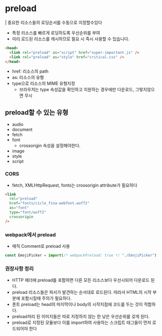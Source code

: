 # preload

| 중요한 리소스들의 로딩순서를 수동으로 지정할수있다

- 특정 리소스를 빠르게 로딩하도록 우선순위를 부여
- 미리 로드된 리소스를 캐시하므로 필요 시 즉시 사용할 수 있습니다.

```html
<head>
  <link rel="preload" as="script" href="super-important.js" />
  <link rel="preload" as="style" href="critical.css" />
</head>
```

- href: 리소스의 path
- as: 리소스의 유형
- type으로 리소스의 MIME 유형지정
  - 브라우저는 type 속성값을 확인하고 지원하는 경우에만 다운로드, 그렇지않으면 무시

## preload할 수 있는 유형

- audio
- document
- fetch
- font
  - crossorigin 속성을 설정해야한다.
- image
- style
- script

### CORS

- fetch, XMLHttpRequest, fonts는 crossorigin attribute가 필요하다

```html
<link
  rel="preload"
  href="fonts/cicle_fina-webfont.woff2"
  as="font"
  type="font/woff2"
  crossorigin
/>
```

### webpack에서 preload

- 매직 Comment로 preload 사용

```js
const EmojiPicker = import(/* webpackPreload: true */ "./EmojiPicker");
```

### 권장사항 정리

- HTTP 헤더에 preload를 포함하면 다른 모든 리소스보다 우선시되어 다운로드 된다.
- preload 리소스들은 파서가 발견하는 순서대로 로드된다. 따라서 HTML의 시작 부분에 포함시킬때 주의가 필요하다.
- 폰트 preload는 head의 마지막이나 body의 시작지점에 코드를 두는 것이 적합하다.
- preload처리 된 이미지들은 따로 지정하지 않는 한 낮은 우선순위를 갖게 된다.
- preload로 지정된 모듈보다 이를 import하여 사용하는 스크립트 태그들이 먼저 로드되어야 한다

